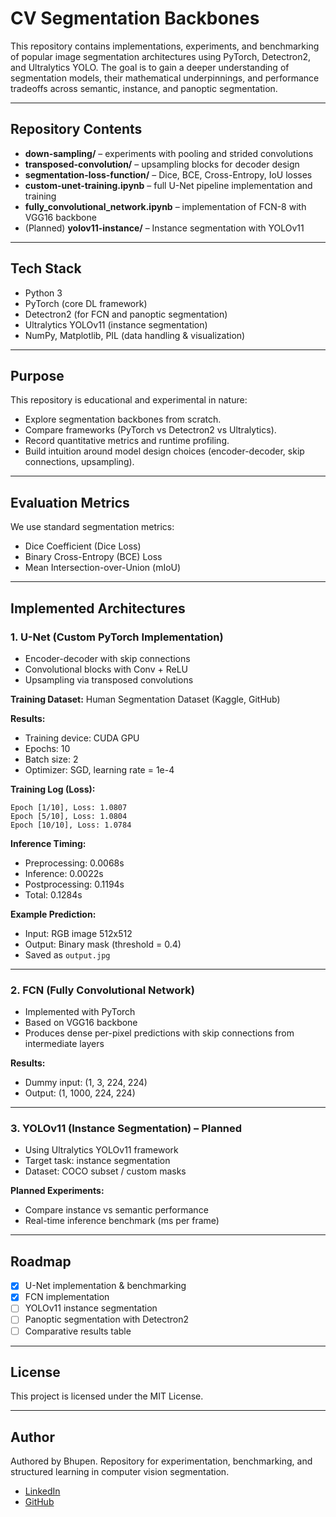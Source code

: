 # CV Segmentation Backbones

This repository contains implementations, experiments, and benchmarking of popular image segmentation architectures using PyTorch, Detectron2, and Ultralytics YOLO. The goal is to gain a deeper understanding of segmentation models, their mathematical underpinnings, and performance tradeoffs across semantic, instance, and panoptic segmentation.

---

## Repository Contents

* **down-sampling/** – experiments with pooling and strided convolutions
* **transposed-convolution/** – upsampling blocks for decoder design
* **segmentation-loss-function/** – Dice, BCE, Cross-Entropy, IoU losses
* **custom-unet-training.ipynb** – full U-Net pipeline implementation and training
* **fully\_convolutional\_network.ipynb** – implementation of FCN-8 with VGG16 backbone
* (Planned) **yolov11-instance/** – Instance segmentation with YOLOv11

---

## Tech Stack

* Python 3
* PyTorch (core DL framework)
* Detectron2 (for FCN and panoptic segmentation)
* Ultralytics YOLOv11 (instance segmentation)
* NumPy, Matplotlib, PIL (data handling & visualization)

---

## Purpose

This repository is educational and experimental in nature:

* Explore segmentation backbones from scratch.
* Compare frameworks (PyTorch vs Detectron2 vs Ultralytics).
* Record quantitative metrics and runtime profiling.
* Build intuition around model design choices (encoder-decoder, skip connections, upsampling).

---

## Evaluation Metrics

We use standard segmentation metrics:

* Dice Coefficient (Dice Loss)
* Binary Cross-Entropy (BCE) Loss
* Mean Intersection-over-Union (mIoU)

---

## Implemented Architectures

### 1. U-Net (Custom PyTorch Implementation)

* Encoder-decoder with skip connections
* Convolutional blocks with Conv + ReLU
* Upsampling via transposed convolutions

**Training Dataset:** Human Segmentation Dataset (Kaggle, GitHub)

**Results:**

* Training device: CUDA GPU
* Epochs: 10
* Batch size: 2
* Optimizer: SGD, learning rate = 1e-4

**Training Log (Loss):**

```
Epoch [1/10], Loss: 1.0807
Epoch [5/10], Loss: 1.0804
Epoch [10/10], Loss: 1.0784
```

**Inference Timing:**

* Preprocessing: 0.0068s
* Inference: 0.0022s
* Postprocessing: 0.1194s
* Total: 0.1284s

**Example Prediction:**

* Input: RGB image 512x512
* Output: Binary mask (threshold = 0.4)
* Saved as `output.jpg`

---

### 2. FCN (Fully Convolutional Network)

* Implemented with PyTorch
* Based on VGG16 backbone
* Produces dense per-pixel predictions with skip connections from intermediate layers

**Results:**

* Dummy input: (1, 3, 224, 224)
* Output: (1, 1000, 224, 224)

---

### 3. YOLOv11 (Instance Segmentation) – Planned

* Using Ultralytics YOLOv11 framework
* Target task: instance segmentation
* Dataset: COCO subset / custom masks

**Planned Experiments:**

* Compare instance vs semantic performance
* Real-time inference benchmark (ms per frame)

---

## Roadmap

* [x] U-Net implementation & benchmarking
* [x] FCN implementation
* [ ] YOLOv11 instance segmentation
* [ ] Panoptic segmentation with Detectron2
* [ ] Comparative results table

---

## License

This project is licensed under the MIT License.

---

## Author

Authored by Bhupen.
Repository for experimentation, benchmarking, and structured learning in computer vision segmentation.

* [LinkedIn](https://www.linkedin.com/in/bhupenparmar/)
* [GitHub](https://github.com/bhupencoD3)

